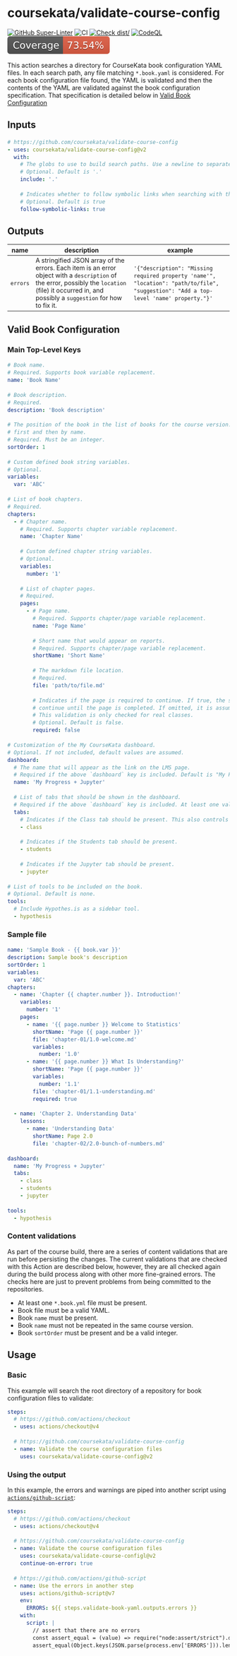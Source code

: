 # coursekata/validate-course-config

[![GitHub Super-Linter](https://github.com/coursekata/validate-course-config/actions/workflows/linter.yml/badge.svg)](https://github.com/super-linter/super-linter)
![CI](https://github.com/coursekata/validate-course-config/actions/workflows/ci.yml/badge.svg)
[![Check dist/](https://github.com/coursekata/validate-course-config/actions/workflows/check-dist.yml/badge.svg)](https://github.com/coursekata/validate-course-config/actions/workflows/check-dist.yml)
[![CodeQL](https://github.com/coursekata/validate-course-config/actions/workflows/codeql-analysis.yml/badge.svg)](https://github.com/coursekata/validate-course-config/actions/workflows/codeql-analysis.yml)
[![Coverage](./badges/coverage.svg)](./badges/coverage.svg)

This action searches a directory for CourseKata book configuration YAML files.
In each search path, any file matching `*.book.yaml` is considered. For each
book configuration file found, the YAML is validated and then the contents of
the YAML are validated against the book configuration specification. That
specification is detailed below in
[Valid Book Configuration](#valid-book-configuration)

## Inputs

```yaml
# https://github.com/coursekata/validate-course-config
- uses: coursekata/validate-course-config@v2
  with:
    # The globs to use to build search paths. Use a newline to separate each glob.
    # Optional. Default is '.'
    include: '.'

    # Indicates whether to follow symbolic links when searching with the globs.
    # Optional. Default is true
    follow-symbolic-links: true
```

## Outputs

<!-- prettier-ignore -->
| name | description | example |
| - | - | - |
| `errors` | A stringified JSON array of the errors. Each item is an error object with a `description` of the error, possibly the `location` (file) it occurred in, and possibly a `suggestion` for how to fix it. | `'{"description": "Missing required property 'name'", "location": "path/to/file", "suggestion": "Add a top-level 'name' property."}'` |

## Valid Book Configuration

### Main Top-Level Keys

```yaml
# Book name.
# Required. Supports book variable replacement.
name: 'Book Name'

# Book description.
# Required.
description: 'Book description'

# The position of the book in the list of books for the course version. The sort goes by sort order
# first and then by name.
# Required. Must be an integer.
sortOrder: 1

# Custom defined book string variables.
# Optional.
variables:
  var: 'ABC'

# List of book chapters.
# Required.
chapters:
  - # Chapter name.
    # Required. Supports chapter variable replacement.
    name: 'Chapter Name'

    # Custom defined chapter string variables.
    # Optional.
    variables:
      number: '1'

    # List of chapter pages.
    # Required.
    pages:
      - # Page name.
        # Required. Supports chapter/page variable replacement.
        name: 'Page Name'

        # Short name that would appear on reports.
        # Required. Supports chapter/page variable replacement.
        shortName: 'Short Name'

        # The markdown file location.
        # Required.
        file: 'path/to/file.md'

        # Indicates if the page is required to continue. If true, the student won’t be able to
        # continue until the page is completed. If omitted, it is assumed that it is not required.
        # This validation is only checked for real classes.
        # Optional. Default is false.
        required: false

# Customization of the My CourseKata dashboard.
# Optional. If not included, default values are assumed.
dashboard:
  # The name that will appear as the link on the LMS page.
  # Required if the above `dashboard` key is included. Default is "My Progress + Jupyter".
  name: 'My Progress + Jupyter'

  # List of tabs that should be shown in the dashboard.
  # Required if the above `dashboard` key is included. At least one value should be included.
  tabs:
    # Indicates if the Class tab should be present. This also controls the My Progress tab for students.
    - class

    # Indicates if the Students tab should be present.
    - students

    # Indicates if the Jupyter tab should be present.
    - jupyter

# List of tools to be included on the book.
# Optional. Default is none.
tools:
  # Include Hypothes.is as a sidebar tool.
  - hypothesis
```

### Sample file

```yaml
name: 'Sample Book - {{ book.var }}'
description: Sample book's description
sortOrder: 1
variables:
  var: 'ABC'
chapters:
  - name: 'Chapter {{ chapter.number }}. Introduction!'
    variables:
      number: '1'
    pages:
      - name: '{{ page.number }} Welcome to Statistics'
        shortName: 'Page {{ page.number }}'
        file: 'chapter-01/1.0-welcome.md'
        variables:
          number: '1.0'
      - name: '{{ page.number }} What Is Understanding?'
        shortName: 'Page {{ page.number }}'
        variables:
          number: '1.1'
        file: 'chapter-01/1.1-understanding.md'
        required: true

  - name: 'Chapter 2. Understanding Data'
    lessons:
      - name: 'Understanding Data'
        shortName: Page 2.0
        file: 'chapter-02/2.0-bunch-of-numbers.md'

dashboard:
  name: 'My Progress + Jupyter'
  tabs:
    - class
    - students
    - jupyter

tools:
  - hypothesis
```

### Content validations

As part of the course build, there are a series of content validations that are
run before persisting the changes. The current validations that are checked with
this Action are described below, however, they are all checked again during the
build process along with other more fine-grained errors. The checks here are
just to prevent problems from being committed to the repositories.

- At least one `*.book.yml` file must be present.
- Book file must be a valid YAML.
- Book `name` must be present.
- Book `name` must not be repeated in the same course version.
- Book `sortOrder` must be present and be a valid integer.

## Usage

### Basic

This example will search the root directory of a repository for book
configuration files to validate:

```yaml
steps:
  # https://github.com/actions/checkout
  - uses: actions/checkout@v4

  # https://github.com/coursekata/validate-course-config
  - name: Validate the course configuration files
    uses: coursekata/validate-course-config@v2
```

### Using the output

In this example, the errors and warnings are piped into another script using
[`actions/github-script`](https://github.com/actions/github-script):

```yaml
steps:
  # https://github.com/actions/checkout
  - uses: actions/checkout@v4

  # https://github.com/coursekata/validate-course-config
  - name: Validate the course configuration files
    uses: coursekata/validate-course-configl@v2
    continue-on-error: true

  # https://github.com/actions/github-script
  - name: Use the errors in another step
    uses: actions/github-script@v7
    env:
      ERRORS: ${{ steps.validate-book-yaml.outputs.errors }}
    with:
      script: |
        // assert that there are no errors
        const assert_equal = (value) => require("node:assert/strict").deepEqual(value, true)
        assert_equal(Object.keys(JSON.parse(process.env['ERRORS'])).length !== 0)
```
